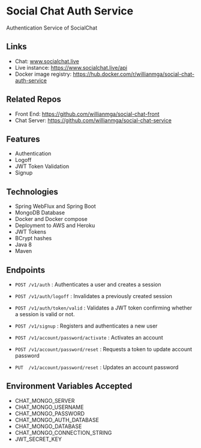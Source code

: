 # Social Chat Auth Service

Authentication Service of SocialChat

## Links
* Chat: www.socialchat.live
* Live instance: https://www.socialchat.live/api
* Docker image registry: https://hub.docker.com/r/willianmga/social-chat-auth-service

## Related Repos
* Front End: https://github.com/willianmga/social-chat-front
* Chat Server: https://github.com/willianmga/social-chat-service

## Features
* Authentication
* Logoff
* JWT Token Validation
* Signup

## Technologies
* Spring WebFlux and Spring Boot
* MongoDB Database
* Docker and Docker compose
* Deployment to AWS and Heroku
* JWT Tokens
* BCrypt hashes
* Java 8
* Maven

## Endpoints
* ```POST /v1/auth``` : Authenticates a user and creates a session
* ```POST /v1/auth/logoff``` : Invalidates a previously created session
* ```POST /v1/auth/token/valid``` : Validates a JWT token confirming whether a session is valid or not.
* ```POST /v1/signup``` : Registers and authenticates a new user

* ```POST /v1/account/password/activate``` : Activates an account
* ```POST /v1/account/password/reset``` : Requests a token to update account password
* ```PUT  /v1/account/password/reset``` : Updates an account password
 

## Environment Variables Accepted
* CHAT_MONGO_SERVER
* CHAT_MONGO_USERNAME
* CHAT_MONGO_PASSWORD
* CHAT_MONGO_AUTH_DATABASE
* CHAT_MONGO_DATABASE
* CHAT_MONGO_CONNECTION_STRING
* JWT_SECRET_KEY
